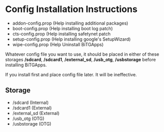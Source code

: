 # Config Installation Instructions

* addon-config.prop (Help installing additional packages)
* boot-config.prop  (Help installing boot log patch)
* cts-config.prop   (Help installing safetynet patch
* setup-config.prop (Help installing google's SetupWizard)
* wipe-config.prop  (Help Uninstall BiTGApps)

Whatever config file you want to use, it should be placed in either of these storages
**/sdcard**, **/sdcard1**, **/external_sd**, **/usb_otg**, **/usbstorage** before installing BiTGApps.

If you install first and place config file later. It will be ineffective.

## Storage

* /sdcard      (Internal)
* /sdcard1     (External)
* /external_sd (External)
* /usb_otg     (OTG)
* /usbstorage  (OTG)
